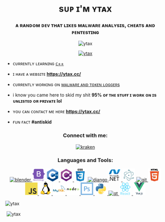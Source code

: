 <h1 align="center">sᴜᴘ ɪ'ᴍ ʏᴛᴀx</h1>
<h3 align="center">ᴀ ʀᴀɴᴅᴏᴍ ᴅᴇᴠ ᴛʜᴀᴛ ʟɪᴋᴇs ᴍᴀʟᴡᴀʀᴇ ᴀɴᴀʟʏsɪs, ᴄʜᴇᴀᴛs ᴀɴᴅ ᴘᴇɴᴛᴇsᴛɪɴɢ</h3>

<p align="center"> <img src="https://komarev.com/ghpvc/?username=ytax&label=Profile%20views&color=900cc0&style=flat" alt="ytax" /> </p>

<p align="center"> <a href="https://github.com/ryo-ma/github-profile-trophy"><img src="https://github-profile-trophy.vercel.app/?username=ytaxma&row=2&column=3" alt="ytax" /></a> </p>

- ᴄᴜʀʀᴇɴᴛʟʏ ʟᴇᴀʀɴɪɴɢ [ᴄ++](https://github.com/topics/cpp)

- ɪ ʜᴀᴠᴇ ᴀ ᴡᴇʙsɪᴛᴇ **https://ytax.cc/**

- ᴄᴜʀʀᴇɴᴛʟʏ ᴡᴏʀᴋɪɴɢ ᴏɴ [ᴍᴀʟᴡᴀʀᴇ ᴀɴᴅ ᴛᴏᴋᴇɴ ʟᴏɢɢᴇʀs](https://github.com/topics/malware)

- i know you came here to skid my shit **95% ᴏғ ᴛʜᴇ sᴛᴜғғ ɪ ᴡᴏʀᴋ ᴏɴ ɪs ᴜɴʟɪsᴛᴇᴅ ᴏʀ ᴘʀɪᴠᴀᴛᴇ lol**

- ʏᴏᴜ ᴄᴀɴ ᴄᴏɴᴛᴀᴄᴛ ᴍᴇ ʜᴇʀᴇ **https://ytax.cc/**

- ғᴜɴ ғᴀᴄᴛ **#antiskid**

<h3 align="center">Connect with me:</h3>
<p align="center">
<a href="https://discords.com/bio/p/clarke" target="blank"><img align="center" src="https://raw.githubusercontent.com/rahuldkjain/github-profile-readme-generator/master/src/images/icons/Social/discord.svg" alt="kraken" height="30" width="40" /></a>
</p>

<h3 align="center">Languages and Tools:</h3>
<p align="center"> <a href="https://www.blender.org/" target="_blank" rel="noreferrer"> <img src="https://download.blender.org/branding/community/blender_community_badge_white.svg" alt="blender" width="40" height="40"/> </a> <a href="https://getbootstrap.com" target="_blank" rel="noreferrer"> <img src="https://raw.githubusercontent.com/devicons/devicon/master/icons/bootstrap/bootstrap-plain-wordmark.svg" alt="bootstrap" width="40" height="40"/> </a> <a href="https://www.w3schools.com/cpp/" target="_blank" rel="noreferrer"> <img src="https://raw.githubusercontent.com/devicons/devicon/master/icons/cplusplus/cplusplus-original.svg" alt="cplusplus" width="40" height="40"/> </a> <a href="https://www.w3schools.com/cs/" target="_blank" rel="noreferrer"> <img src="https://raw.githubusercontent.com/devicons/devicon/master/icons/csharp/csharp-original.svg" alt="csharp" width="40" height="40"/> </a> <a href="https://www.w3schools.com/css/" target="_blank" rel="noreferrer"> <img src="https://raw.githubusercontent.com/devicons/devicon/master/icons/css3/css3-original-wordmark.svg" alt="css3" width="40" height="40"/> </a> <a href="https://www.djangoproject.com/" target="_blank" rel="noreferrer"> <img src="https://cdn.worldvectorlogo.com/logos/django.svg" alt="django" width="40" height="40"/> </a> <a href="https://dotnet.microsoft.com/" target="_blank" rel="noreferrer"> <img src="https://raw.githubusercontent.com/devicons/devicon/master/icons/dot-net/dot-net-original-wordmark.svg" alt="dotnet" width="40" height="40"/> </a> <a href="https://www.electronjs.org" target="_blank" rel="noreferrer"> <img src="https://raw.githubusercontent.com/devicons/devicon/master/icons/electron/electron-original.svg" alt="electron" width="40" height="40"/> </a> <a href="https://git-scm.com/" target="_blank" rel="noreferrer"> <img src="https://www.vectorlogo.zone/logos/git-scm/git-scm-icon.svg" alt="git" width="40" height="40"/> </a> <a href="https://www.w3.org/html/" target="_blank" rel="noreferrer"> <img src="https://raw.githubusercontent.com/devicons/devicon/master/icons/html5/html5-original-wordmark.svg" alt="html5" width="40" height="40"/> </a> <a href="https://developer.mozilla.org/en-US/docs/Web/JavaScript" target="_blank" rel="noreferrer"> <img src="https://raw.githubusercontent.com/devicons/devicon/master/icons/javascript/javascript-original.svg" alt="javascript" width="40" height="40"/> </a> <a href="https://www.linux.org/" target="_blank" rel="noreferrer"> <img src="https://raw.githubusercontent.com/devicons/devicon/master/icons/linux/linux-original.svg" alt="linux" width="40" height="40"/> </a> <a href="https://www.mysql.com/" target="_blank" rel="noreferrer"> <img src="https://raw.githubusercontent.com/devicons/devicon/master/icons/mysql/mysql-original-wordmark.svg" alt="mysql" width="40" height="40"/> </a> <a href="https://nodejs.org" target="_blank" rel="noreferrer"> <img src="https://raw.githubusercontent.com/devicons/devicon/master/icons/nodejs/nodejs-original-wordmark.svg" alt="nodejs" width="40" height="40"/> </a> <a href="https://www.photoshop.com/en" target="_blank" rel="noreferrer"> <img src="https://raw.githubusercontent.com/devicons/devicon/master/icons/photoshop/photoshop-line.svg" alt="photoshop" width="40" height="40"/> </a> <a href="https://www.python.org" target="_blank" rel="noreferrer"> <img src="https://raw.githubusercontent.com/devicons/devicon/master/icons/python/python-original.svg" alt="python" width="40" height="40"/> </a> <a href="https://www.qt.io/" target="_blank" rel="noreferrer"> <img src="https://upload.wikimedia.org/wikipedia/commons/0/0b/Qt_logo_2016.svg" alt="qt" width="40" height="40"/> </a> <a href="https://reactjs.org/" target="_blank" rel="noreferrer"> <img src="https://raw.githubusercontent.com/devicons/devicon/master/icons/react/react-original-wordmark.svg" alt="react" width="40" height="40"/> </a> <a href="https://vuejs.org/" target="_blank" rel="noreferrer"> <img src="https://raw.githubusercontent.com/devicons/devicon/master/icons/vuejs/vuejs-original-wordmark.svg" alt="vuejs" width="40" height="40"/> </a> </p>

<p><img align="center" src="https://github-readme-stats.vercel.app/api/top-langs?username=ytax&show_icons=true&theme=tokyonight&locale=en&layout=compact" alt="ytax" /></p>

<p>&nbsp;<img align="center" src="https://github-readme-stats.vercel.app/api?username=ytax&show_icons=true&theme=tokyonight&locale=en" alt="ytax" /></p>
